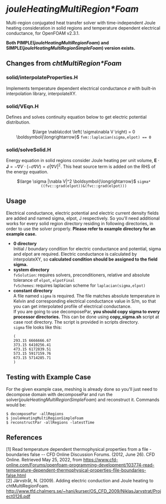 # _jouleHeatingMultiRegion\*Foam_
Multi-region conjugated heat transfer solver with time-independent Joule heating consideration in solid regions and temperature dependent electrical conductance, for OpenFOAM v2.3.1.
 
**Both PIMPLE(_jouleHeatingMultiRegionFoam_) and SIMPLE(_jouleHeatingMultiRegionSimpleFoam_) version exists.**

## Changes from _chtMultiRegion\*Foam_
### solid/interpolateProperties.H
Implements temperature dependent electrical conductance $\sigma$ with built-in interpolation library, interpolateXY.
### solid/VEqn.H
Defines and solves continuity equation below to get electric potential distribution.

<p align="center">
$\large \nabla\cdot \left( \sigma\nabla V \right) = 0 \boldsymbol{\longrightarrow}$ <code>fvm::laplacian(sigma,elpot) == 0</code>
</p>

### solid/solveSolid.H
Energy equation in solid regions consider Joule heating per unit volume,
$\mathbf{E} \cdot \mathbf{J} = -\nabla V \cdot \left(-\sigma \nabla V \right) = \sigma |\nabla V|^2$. This heat source term is added on the RHS of the energy equation.

<p align="center">
$\large \sigma |\nabla V|^2 \boldsymbol{\longrightarrow}$ <code>sigma*((fvc::grad(elpot))&(fvc::grad(elpot)))</code>
</p>

## Usage
Electrical conductance, electric potential and electric current density fields are added and named sigma, elpot, J respectively. So you'll need additional works for every solid region directory residing in following directories, in order to use the solver properly. **Please refer to example directory for an example case.**

 * **0 directory**  
  Initial / boundary condition for electric conductance and potential, sigma and elpot are required. 
  Electric conductance is calculated by interpolateXY, so **calculated condition should be assigned to the field sigma.**
 * **system directory**    
  `fvSolution`: requires solvers, preconditioners, relative and absolute tolerance of `elpot`, `elpotFinal`  
  `fvSchemes`: requires laplacian scheme for `laplacian(sigma,elpot)`   
 * **constant directory**  
  A file named `sigma` is required. The file matches absolute temperature in Kelvin and corresponding electrical conductance value in S/m, so that you can get interpolated profile of electrical conductance.  
  If you are going to use decomposePar, **you should copy sigma to every processor directories.** This can be done using **copy_sigma.sh** script at case root directory. The script is provided in scripts directory.    
  `sigma` file looks like this:  
   ```
   (  
   293.15 6666666.67  
   373.15 6410256.41  
   473.15 6172839.51  
   573.15 5917159.76  
   673.15 5714285.71  
   )
   ```
## Testing with Example Case
For the given example case, meshing is already done so you'll just need to decompose domain with decomposePar and run the solver(_jouleHeatingMultiRegionSimpleFoam_) and reconstruct it. Commands would be:
   ```
   $ decomposePar -allRegions
   $ jouleHeatingMultiRegionSimpleFoam
   $ reconstructPar -allRegions -latestTime
   ```
 
## References
[1] Read temperature dependent thermophysical properties from a file - boundaries false -- CFD Online Discussion Forums. (2012, June 26). CFD Online. Retrieved May 25, 2022, from https://www.cfd-online.com/Forums/openfoam-programming-development/103774-read-temperature-dependent-thermophysical-properties-file-boundaries-false.html  
[2] Järvstråt, N. (2009). Adding electric conduction and Joule heating to chtMultiRegionFoam. http://www.tfd.chalmers.se/~hani/kurser/OS_CFD_2009/NiklasJarvstrat/Project0126.pdf
